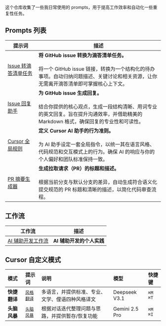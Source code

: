 这个仓库收集了一些我日常使用的 prompts，用于提高工作效率和自动化一些重复性任务。

## Prompts 列表

| 提示词                              | 描述                                                                                                               |
|----------------------------------|------------------------------------------------------------------------------------------------------------------|
| [Issue 转滴答清单任务](./issue_todo.md) | **将 GitHub issue 转换为滴答清单任务。**<br/><br/>将一个 GitHub issue 链接，转换为一个结构化的待办事项。自动归纳问题描述、关键讨论和相关资源，让你无需离开滴答清单即可掌握核心上下文。 |
| [Issue 回复助手](./issue_reply.md)   | **为 GitHub issue 生成回复。**<br/><br/>结合你提供的核心观点，生成一段结构清晰、用词专业的英文回复。旨在提升沟通效率，并借助精美的 Markdown 格式，确保回复的专业性和可读性。        |
| [Cursor 全局规则](./cursor.md)       | **定义 Cursor AI 助手的行为准则。**<br/><br/>为 AI 助手设定一套全局指令，以统一其在语言风格、代码规范和交互模式上的行为。确保 AI 的响应与你的个人偏好和团队标准保持一致。            |
| [PR 摘要生成器](./pr_summary.md)      | **生成拉取请求（PR）的标题和描述。**<br/><br/>根据当前分支与默认分支的差异，自动生成符合语义化提交规范的 PR 标题和清晰的描述，以简化代码审查流程。                              |

## 工作流

| 工作流                                     | 描述               |
|-----------------------------------------|------------------|
| [AI 辅助开发工作流](./code_workflow/README.md) | **AI 辅助开发的个人实践** |

## Cursor 自定义模式

| 模式       | 提示词                       | 说明                       | 模型            | 快捷键       |
|:---------|:--------------------------|:-------------------------|:--------------|:----------|
| **快捷翻译** | [`风格翻译`](./translator.md) | 多语言，并提供标准、专业、文学、俚语四种风格译文 | Deepseek V3.1 | `⌘M` `⌘T` |
| **头脑风暴** | [`头脑风暴`](./idea.md)       | 根据对话迭代整理问题与思路，并提供暂存/恢复功能 | Gemini 2.5 Pro | `⌘M` `⌘I` |
